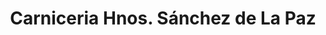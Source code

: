 ---
title: "Carniceria Hnos. Sánchez de La Paz"
url: /gavilanes/carniceria-hnos-sanchez-de-la-paz/
shop: Metzgerei
---